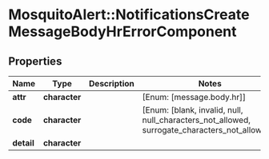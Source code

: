 # MosquitoAlert::NotificationsCreateMessageBodyHrErrorComponent


## Properties
Name | Type | Description | Notes
------------ | ------------- | ------------- | -------------
**attr** | **character** |  | [Enum: [message.body.hr]] 
**code** | **character** |  | [Enum: [blank, invalid, null, null_characters_not_allowed, surrogate_characters_not_allowed]] 
**detail** | **character** |  | 


